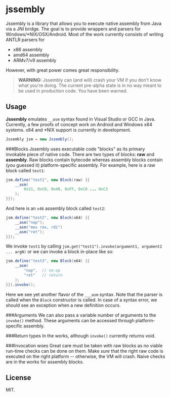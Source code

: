 jssembly
========

Jssembly is a library that allows you to execute native assembly from Java via a JNI bridge. The goal is to provide wrappers and parsers for Windows/*NIX/OSX/Android. Most of the work currently consists of writing ANTLR parsers for

  - x86 assembly
  - amd64 assembly
  - ARMv7/v9 assembly

However, with great power comes great responsibility.
 
> **WARNING:** Jssembly can (and will) crash your VM if you don't know what you're doing. The current pre-alpha state is in no way meant to be used in production code. You have been warned.

Usage
----

**Jssembly** emulates ```__asm``` syntax found in Visual Studio or GCC in Java. Currently, a few proofs of concept work on Android and Windows x64 systems. x84 and *NIX support is currently in development.

``` java
Jssembly jsm = new Jssembly();
```
###Blocks
Jssembly uses  executable code "blocks" as its primary invokable piece of native code. There are two types of blocks: **raw** and **assembly**. Raw blocks contain bytecode whereas assembly blocks contain (you guessed it) platform-specific assembly. For example, here is a raw block called ```test1```:

``` java
jsm.define("test1", new Block(raw) {{
	__asm(
		0x31, 0xC0, 0x48, 0xFF, 0xC0 ... 0xC3
	);
}});
```

And here is an ```x46``` assembly block called ```test2```:
``` java
jsm.define("test2", new Block(x64) {{
	__asm("nop");
	__asm("mov rax, rdi")
	__asm("ret");
}});
```

We invoke ```test1``` by calling ```jsm.get("test1").invoke(argument1, argument2 ... argN)``` or we can invoke a block in-place like so:
``` java
jsm.define("test3", new Block(x64) {{
	__asm(
		"nop",  // no-op
		"ret"   // return
	);
}}).invoke();
```
Here we see yet another flavor of the ```___asm``` syntax. Note that the parser is called when the ```Block``` constructor is called. In case of a syntax error, we should see an exception when a new definition occurs.

###Arguments
We can also pass a variable number of arguments to the ```invoke()``` method. These arguments can be accessed through platform-specific assembly.

###Return types
In the works, although ```invoke()``` currently returns void.

###Invocation woes
Great care must be taken with raw blocks as no viable run-time checks can be done on them. Make *sure* that the right raw code is executed on the right platform -- otherwise, the VM will crash. Naive checks are in the works for assembly blocks.

License
----

MIT.